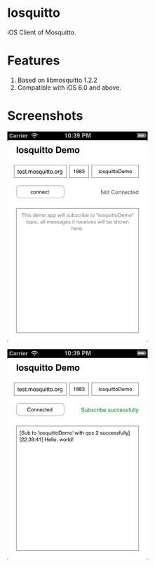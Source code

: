 # Iosquitto

iOS Client of Mosquitto.

# Features

1. Based on libmosquitto 1.2.2
2. Compatible with iOS 6.0 and above.

# Screenshots
![screenshot_init](screenshot_init.png)

![screenshot_connected](screenshot_connected.png)

